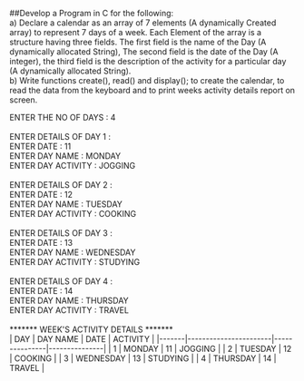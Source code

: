  ##Develop a Program in C for the following:<br> 
a) Declare a calendar as an array of 7 elements (A dynamically Created array) to represent 
7 days of a week. Each Element of the array is a structure having three fields. The first 
field is the name of the Day (A dynamically allocated String), The second field is the 
date of the Day (A integer), the third field is the description of the activity for a 
particular day (A dynamically allocated String). <br>
b) Write functions create(), read() and display(); to create the calendar, to read the data 
from the keyboard and to print weeks activity details report on screen.<br>
 
 ENTER THE NO OF DAYS : 4 <br><br>
 ENTER DETAILS OF DAY 1 :<br>
 ENTER DATE : 11<br>
 ENTER DAY NAME : MONDAY<br>
 ENTER DAY ACTIVITY : JOGGING<br><br>
 ENTER DETAILS OF DAY 2 :<br>
 ENTER DATE : 12<br>
 ENTER DAY NAME : TUESDAY<br>
 ENTER DAY ACTIVITY : COOKING<br><br>
 ENTER DETAILS OF DAY 3 :<br>
 ENTER DATE : 13<br>
 ENTER DAY NAME : WEDNESDAY<br>
 ENTER DAY ACTIVITY : STUDYING<br><br>
 ENTER DETAILS OF DAY 4 :<br>
 ENTER DATE : 14<br>
 ENTER DAY NAME : THURSDAY<br>
 ENTER DAY ACTIVITY : TRAVEL<br>
<br>
        ******* WEEK'S ACTIVITY DETAILS *******<br>
|   DAY |       DAY NAME        |       DATE    | ACTIVITY      |
|-------|-----------------------|---------------|---------------|
|   1   |       MONDAY          |       11      | JOGGING       |
|   2   |       TUESDAY         |       12      | COOKING       |
|   3   |       WEDNESDAY       |       13      | STUDYING      |
|   4   |       THURSDAY        |       14      | TRAVEL        |

